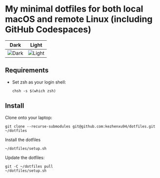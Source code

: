 # My minimal dotfiles for both local macOS and remote Linux (including GitHub Codespaces)

| Dark | Light |
| --- | --- |
| ![Dark](https://github.com/user-attachments/assets/663538fa-b779-46a9-91f0-0514843452ce) | ![Light](https://github.com/user-attachments/assets/13a33de4-4b06-4f42-9efc-64ebe9512e83) |

## Requirements

* Set zsh as your login shell:

  ```shell
  chsh -s $(which zsh)
  ```

## Install

Clone onto your laptop:

```shell
git clone --recurse-submodules git@github.com:kezhenxu94/dotfiles.git ~/dotfiles
```

Install the dotfiles

```shell
~/dotfiles/setup.sh
```

Update the dotfiles:

```shell
git -C ~/dotfiles pull
~/dotfiles/setup.sh
```
